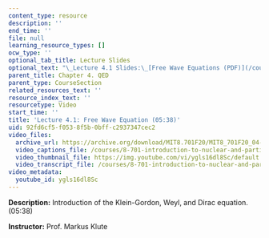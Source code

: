 ```yaml
---
content_type: resource
description: ''
end_time: ''
file: null
learning_resource_types: []
ocw_type: ''
optional_tab_title: Lecture Slides
optional_text: "\_Lecture 4.1 Slides:\_[Free Wave Equations (PDF)](/courses/8-701-introduction-to-nuclear-and-particle-physics-fall-2020/resources/mit8_701f20_lec4-1)"
parent_title: Chapter 4. QED
parent_type: CourseSection
related_resources_text: ''
resource_index_text: ''
resourcetype: Video
start_time: ''
title: 'Lecture 4.1: Free Wave Equation (05:38)'
uid: 92fd6cf5-f053-8f5b-0bff-c2937347cec2
video_files:
  archive_url: https://archive.org/download/MIT8.701F20/MIT8_701F20_04-01_WaveEquations_300k.mp4
  video_captions_file: /courses/8-701-introduction-to-nuclear-and-particle-physics-fall-2020/21bc838f29c25c028e25052fb1746b5c_ygls16dl8Sc.vtt
  video_thumbnail_file: https://img.youtube.com/vi/ygls16dl8Sc/default.jpg
  video_transcript_file: /courses/8-701-introduction-to-nuclear-and-particle-physics-fall-2020/058535f72344880c8f0e983f4a786996_ygls16dl8Sc.pdf
video_metadata:
  youtube_id: ygls16dl8Sc
---
```


**Description:** Introduction of the Klein-Gordon, Weyl, and Dirac equation. (05:38)

**Instructor:** Prof. Markus Klute